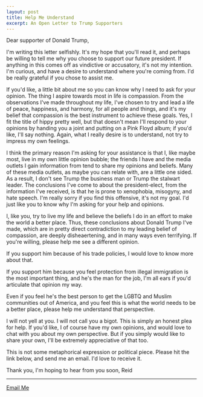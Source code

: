 ```yaml
---
layout: post
title: Help Me Understand
excerpt: An Open Letter to Trump Supporters
---
```


Dear supporter of Donald Trump, 

I'm writing this letter selfishly. It's my hope that you'll read it, and perhaps be willing to tell me why you choose to support our future president. If anything in this comes off as vindictive or accusatory, it's not my intention. I'm curious, and have a desire to understand where you're coming from. I'd be really grateful if you chose to assist me. 

If you'd like, a little bit about me so you can know why I need to ask for your opinion. The thing I aspire towards most in life is compassion. From the observations I've made throughout my life, I've chosen to try and lead a life of peace, happiness, and harmony, for all people and things, and it's my belief that compassion is the best instrument to achieve these goals. Yes, I fit the title of hippy pretty well, but that doesn't mean I'll respond to your opinions by handing you a joint and putting on a Pink Floyd album; if you'd like, I'll say nothing. Again, what I really desire is to understand, not try to impress my own feelings.

I think the primary reason I'm asking for your assistance is that I, like maybe most, live in my own little opinion bubble; the friends I have and the media outlets I gain information from tend to share my opinions and beliefs. Many of these media outlets, as maybe you can relate with, are a little one sided. As a result, I don't see Trump the business man or Trump the stalwart leader. The conclusions I've come to about the president-elect, from the information I've received, is that he is prone to xenophobia, misogyny, and hate speech. I'm really sorry if you find this offensive, it's not my goal. I'd just like you to know why I'm asking for your help and opinions.

I, like you, try to live my life and believe the beliefs I do in an effort to make the world a better place. Thus, these conclusions about Donald Trump I've made, which are in pretty direct contradiction to my leading belief of compassion, are deeply disheaertening, and in many ways even terrifying. If you're willing, please help me see a different opinion. 

If you support him because of his trade policies, I would love to know more about that. 

If you support him because you feel protection from illegal immigration is the most important thing, and he's the man for the job, I'm all ears if you'd articulate that opinion my way. 

Even if you feel he's the best person to get the LGBTQ and Muslim communities out of America, and you feel this is what the world needs to be a better place, please help me understand that perspective.

I will not yell at you. I will not call you a bigot. This is simply an honest plea for help. If you'd like, I of course have my own opinions, and would love to chat with you about my own perspective. But if you simply would like to share your own, I'll be extremely appreciative of that too. 

This is not some metaphorical expression or political piece. Please hit the link below, and send me an email. I'd love to receive it.

Thank you, I'm hoping to hear from you soon, 
Reid

<hr class="link-divider">

<a href="mailto:reidhlewis91@gmail.com">Email Me</a>
